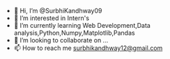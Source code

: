 - 👋 Hi, I’m @SurbhiKandhway09
- 👀 I’m interested in Intern's
- 🌱 I’m currently learning Web Development,Data analysis,Python,Numpy,Matplotlib,Pandas
- 💞️ I’m looking to collaborate on ...
- 📫 How to reach me surbhikandhway12@gmail.com

<!---
SurbhiKandhway09/SurbhiKandhway09 is a ✨ special ✨ repository because its `README.md` (this file) appears on your GitHub profile.
You can click the Preview link to take a look at your changes.
--->

